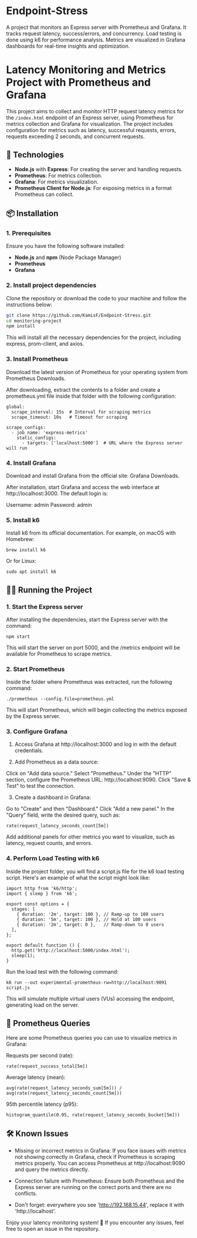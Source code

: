 ﻿# Endpoint-Stress
A project that monitors an Express server with Prometheus and Grafana. It tracks request latency, success/errors, and concurrency. Load testing is done using k6 for performance analysis. Metrics are visualized in Grafana dashboards for real-time insights and optimization.

# Latency Monitoring and Metrics Project with Prometheus and Grafana

This project aims to collect and monitor HTTP request latency metrics for the `/index.html` endpoint of an Express server, using Prometheus for metrics collection and Grafana for visualization. The project includes configuration for metrics such as latency, successful requests, errors, requests exceeding 2 seconds, and concurrent requests.

## 🚀 Technologies

- **Node.js** with **Express**: For creating the server and handling requests.
- **Prometheus**: For metrics collection.
- **Grafana**: For metrics visualization.
- **Prometheus Client for Node.js**: For exposing metrics in a format Prometheus can collect.

## 📦 Installation

### 1. Prerequisites

Ensure you have the following software installed:

- **Node.js** and **npm** (Node Package Manager)
- **Prometheus**
- **Grafana**

### 2. Install project dependencies

Clone the repository or download the code to your machine and follow the instructions below:

```bash
git clone https://github.com/KamisF/Endpoint-Stress.git
cd monitoring-project
npm install
```

This will install all the necessary dependencies for the project, including express, prom-client, and axios.

### 3. Install Prometheus
Download the latest version of Prometheus for your operating system from Prometheus Downloads.

After downloading, extract the contents to a folder and create a prometheus.yml file inside that folder with the following configuration:

```
global:
  scrape_interval: 15s  # Interval for scraping metrics
  scrape_timeout: 10s   # Timeout for scraping

scrape_configs:
  - job_name: 'express-metrics'
    static_configs:
      - targets: ['localhost:5000']  # URL where the Express server will run
```

### 4. Install Grafana
Download and install Grafana from the official site: Grafana Downloads.

After installation, start Grafana and access the web interface at http://localhost:3000. The default login is:

Username: admin
Password: admin

### 5. Install k6
Install k6 from its official documentation. For example, on macOS with Homebrew:

```
brew install k6
```

Or for Linux:

```
sudo apt install k6

```

## 🏃‍♀️ Running the Project
### 1. Start the Express server
After installing the dependencies, start the Express server with the command:

```
npm start
```

This will start the server on port 5000, and the /metrics endpoint will be available for Prometheus to scrape metrics.

### 2. Start Prometheus
Inside the folder where Prometheus was extracted, run the following command:

```
./prometheus --config.file=prometheus.yml
```

This will start Prometheus, which will begin collecting the metrics exposed by the Express server.

### 3. Configure Grafana
1. Access Grafana at http://localhost:3000 and log in with the default credentials.

2. Add Prometheus as a data source:

Click on "Add data source."
Select "Prometheus."
Under the "HTTP" section, configure the Prometheus URL: http://localhost:9090.
Click "Save & Test" to test the connection.

3. Create a dashboard in Grafana:

Go to "Create" and then "Dashboard."
Click "Add a new panel."
In the "Query" field, write the desired query, such as:

```
rate(request_latency_seconds_count[5m])
```

Add additional panels for other metrics you want to visualize, such as latency, request counts, and errors.

### 4. Perform Load Testing with k6
Inside the project folder, you will find a script.js file for the k6 load testing script. Here's an example of what the script might look like:

```
import http from 'k6/http';
import { sleep } from 'k6';

export const options = {
  stages: [
    { duration: '2m', target: 100 }, // Ramp-up to 100 users
    { duration: '5m', target: 100 }, // Hold at 100 users
    { duration: '2m', target: 0 },   // Ramp-down to 0 users
  ],
};

export default function () {
  http.get('http://localhost:5000/index.html');
  sleep(1);
}
```

Run the load test with the following command:

```
k6 run --out experimental-prometheus-rw=http://localhost:9091 script.js
```

This will simulate multiple virtual users (VUs) accessing the endpoint, generating load on the server.

## 🔧 Prometheus Queries
Here are some Prometheus queries you can use to visualize metrics in Grafana:

Requests per second (rate):
```
rate(request_success_total[5m])
```

Average latency (mean):

```
avg(rate(request_latency_seconds_sum[5m])) / avg(rate(request_latency_seconds_count[5m]))
```

95th percentile latency (p95):

```
histogram_quantile(0.95, rate(request_latency_seconds_bucket[5m]))
```

## 🛠️ Known Issues

- Missing or incorrect metrics in Grafana: If you face issues with metrics not showing correctly in Grafana, check if Prometheus is scraping metrics properly. You can access Prometheus at http://localhost:9090 and query the metrics directly.

- Connection failure with Prometheus: Ensure both Prometheus and the Express server are running on the correct ports and there are no conflicts.

- Don't forget: everywhere you see 'http://192.168.15.44', replace it with 'http://localhost'.

Enjoy your latency monitoring system! 🎉 If you encounter any issues, feel free to open an issue in the repository.
